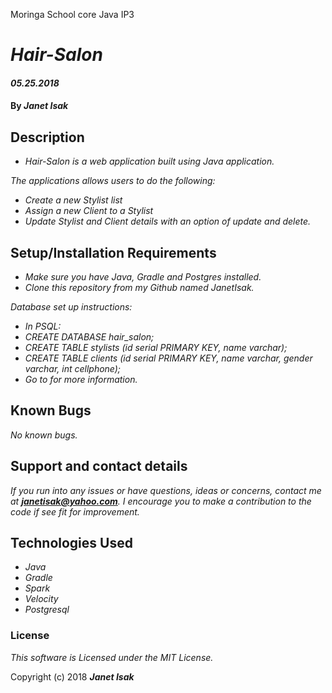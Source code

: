 Moringa School core Java IP3

# _Hair-Salon_

#### _05.25.2018_

#### By _**Janet Isak**_

## Description

* _Hair-Salon is a web application built using Java application._

_The applications allows users to do the following:_

* _Create a new Stylist list_
* _Assign a new Client to a Stylist_
* _Update Stylist and Client details with an option of update and delete._


## Setup/Installation Requirements

* _Make sure you have Java, Gradle and Postgres installed._
* _Clone this repository from my Github named JanetIsak._

_Database set up instructions:_

* _In PSQL:_
* _CREATE DATABASE hair_salon;_
* _CREATE TABLE stylists (id serial PRIMARY KEY, name varchar);_
* _CREATE TABLE clients (id serial PRIMARY KEY, name varchar, gender varchar, int cellphone);_
* _Go to for more information._


## Known Bugs

_No known bugs._

## Support and contact details

_If you run into any issues or have questions, ideas or concerns, contact me at **janetisak@yahoo.com**. I encourage you to make a contribution to the code if see fit for improvement._

## Technologies Used

* _Java_
* _Gradle_
* _Spark_
* _Velocity_
* _Postgresql_

### License

*This software is Licensed under the MIT License.*

Copyright (c) 2018 **_Janet Isak_**

